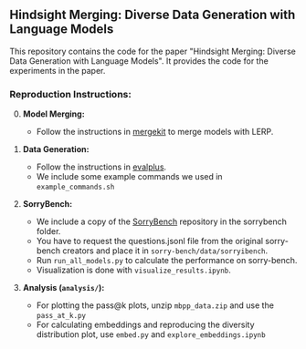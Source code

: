 ## Hindsight Merging: Diverse Data Generation with Language Models

This repository contains the code for the paper "Hindsight Merging: Diverse Data Generation with Language Models". It provides the code for the experiments in the paper.

### Reproduction Instructions:

0. **Model Merging:**
    *   Follow the instructions in [mergekit](https://github.com/arcee-ai/mergekit) to merge models with LERP.

1.  **Data Generation:**
    *   Follow the instructions in [evalplus](https://github.com/evalplus/evalplus).
    *   We include some example commands we used in `example_commands.sh`

2. **SorryBench:**
    * We include a copy of the [SorryBench](https://sorry-bench.github.io/) repository in the sorrybench folder. 
    * You have to request the questions.jsonl file from the original sorry-bench creators and place it in `sorry-bench/data/sorryibench`. 
    * Run `run_all_models.py` to calculate the performance on sorry-bench.
    * Visualization is done with `visualize_results.ipynb`.   

3.  **Analysis (`analysis/`):**
    *   For plotting the pass@k plots, unzip `mbpp_data.zip` and use the `pass_at_k.py`
    *   For calculating embeddings and reproducing the diversity distribution plot, use `embed.py` and `explore_embeddings.ipynb`
 
    
